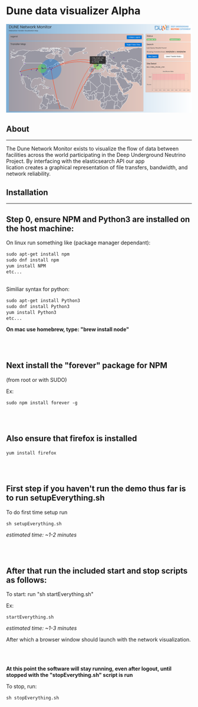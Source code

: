 # Dune data visualizer Alpha

<img src="duneMain.png">

## About
___
The Dune Network Monitor exists to visualize the flow of data between facilities across the world participating in the Deep Underground Neutrino Project. By interfacing with the elasticsearch API our app\
lication creates a graphical representation of file transfers, bandwidth, and network reliability.

## Installation
___

## Step 0, ensure NPM and Python3 are installed on the host machine:

On linux run something like (package manager dependant): 

```
sudo apt-get install npm
sudo dnf install npm
yum install NPM 
etc...
```

<br>
Similiar syntax for python:

```
sudo apt-get install Python3 
sudo dnf install Python3
yum install Python3
etc...
```

**On mac use homebrew, type: "brew install node"**

<br>
<br>

## Next install the "forever" package for NPM

(from root or with SUDO)

Ex: 

```
sudo npm install forever -g
```

<br>
<br>


## Also ensure that firefox is installed

```
yum install firefox
```

<br>
<br>

## First step if you haven't run the demo thus far is to run setupEverything.sh

To do first time setup run 

```
sh setupEverything.sh
```
*estimated time: ~1-2 minutes*

<br>
<br>

## After that run the included start and stop scripts as follows:

To start: run "sh startEverything.sh"

Ex: 
```
startEverything.sh
```

*estimated time: ~1-3 minutes*

After which a browser window should launch with the network visualization.

<br>
<br>

**At this point the software will stay running, even after logout, until stopped with the "stopEverything.sh" script is run**

To stop, run:
```
sh stopEverything.sh
```